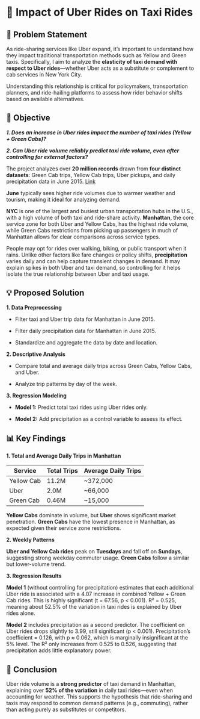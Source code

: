 # 🚕 Impact of Uber Rides on Taxi Rides

## 🧠 Problem Statement

As ride-sharing services like Uber expand, it’s important to understand how they impact traditional transportation methods such as Yellow and Green taxis. Specifically, I aim to analyze the **elasticity of taxi demand with respect to Uber rides**—whether Uber acts as a substitute or complement to cab services in New York City.

Understanding this relationship is critical for policymakers, transportation planners, and ride-hailing platforms to assess how rider behavior shifts based on available alternatives.

## 🎯 Objective

_**1. Does an increase in Uber rides impact the number of taxi rides (Yellow + Green Cabs)?**_

_**2. Can Uber ride volume reliably predict taxi ride volume, even after controlling for external factors?**_

The project analyzes over **20 million records** drawn from **four distinct datasets**: Green Cab trips, Yellow Cab trips, Uber pickups, and daily precipitation data in June 2015. [Link](https://drive.google.com/drive/folders/1M_XjVQcMo5mZ2diriFbUzLNK6QD4A6dT?usp=sharing)

**June** typically sees higher ride volumes due to warmer weather and tourism, making it ideal for analyzing demand.

**NYC** is one of the largest and busiest urban transportation hubs in the U.S., with a high volume of both taxi and ride-share activity. **Manhattan**, the core service zone for both Uber and Yellow Cabs, has the highest ride volume, while Green Cabs restrictions from picking up passengers in much of Manhattan allows for clear comparisons across service types.

People may opt for rides over walking, biking, or public transport when it rains. Unlike other factors like fare changes or policy shifts, **precipitation** varies daily and can help capture transient changes in demand. It may explain spikes in both Uber and taxi demand, so controlling for it helps isolate the true relationship between Uber and taxi usage.

## 💡 Proposed Solution

**1. Data Preprocessing**

- Filter taxi and Uber trip data for Manhattan in June 2015.
  
- Filter daily precipitation data for Manhattan in June 2015.
  
- Standardize and aggregate the data by date and location.

**2. Descriptive Analysis**

- Compare total and average daily trips across Green Cabs, Yellow Cabs, and Uber.

- Analyze trip patterns by day of the week.

**3. Regression Modeling**

- **Model 1:** Predict total taxi rides using Uber rides only.

- **Model 2:** Add precipitation as a control variable to assess its effect.

## 📊 Key Findings

**1. Total and Average Daily Trips in Manhattan**

| Service     | Total Trips | Average Daily Trips |
|-------------|-------------|---------------------|
| Yellow Cab  | 11.2M       | ~372,000            |
| Uber        | 2.0M        | ~66,000             |
| Green Cab   | 0.46M       | ~15,000             |

**Yellow Cabs** dominate in volume, but **Uber** shows significant market penetration. **Green Cabs** have the lowest presence in Manhattan, as expected given their service zone restrictions.

**2. Weekly Patterns**

**Uber and Yellow Cab rides** peak on **Tuesdays** and fall off on **Sundays**, suggesting strong weekday commuter usage. **Green Cabs** follow a similar but lower-volume trend.

**3. Regression Results**

**Model 1** (without controlling for precipitation) estimates that each additional Uber ride is associated with a 4.07 increase in combined Yellow + Green Cab rides. This is highly significant (t = 67.56, p < 0.001). R² = 0.525, meaning about 52.5% of the variation in taxi rides is explained by Uber rides alone.

**Model 2** includes precipitation as a second predictor. The coefficient on Uber rides drops slightly to 3.99, still significant (p < 0.001). Precipitation’s coefficient = 0.126, with p ≈ 0.062, which is marginally insignificant at the 5% level. The R² only increases from 0.525 to 0.526, suggesting that precipitation adds little explanatory power.

## 📌 Conclusion

Uber ride volume is a **strong predictor** of taxi demand in Manhattan, explaining over **52% of the variation** in daily taxi rides—even when accounting for weather. This supports the hypothesis that ride-sharing and taxis may respond to common demand patterns (e.g., commuting), rather than acting purely as substitutes or competitors.
